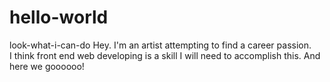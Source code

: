 # hello-world
look-what-i-can-do
Hey.  I'm an artist attempting to find a career passion.  
I think front end web developing is a skill I will need to accomplish this.
And here we goooooo!
